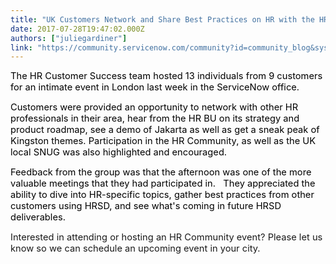 ```yaml
---
title: "UK Customers Network and Share Best Practices on HR with the HR Customer Success Team"
date: 2017-07-28T19:47:02.000Z
authors: ["juliegardiner"]
link: "https://community.servicenow.com/community?id=community_blog&sys_id=de8c2ae1dbd0dbc01dcaf3231f96191b"
---
```

<p><span style="font-size: 11.0pt; color: black;">The HR Customer Success team hosted 13 individuals from 9 customers for an intimate event in London last week in the ServiceNow office. </span></p><p></p><p><span style="font-size: 11.0pt; color: black;">Customers were provided an opportunity to network with other HR professionals in their area, hear from the HR BU on its strategy and product roadmap, see a demo of Jakarta as well as get a sneak peak of Kingston themes. Participation in the HR Community, as well as the UK local SNUG was also highlighted and encouraged.</span></p><p></p><p><span style="font-size: 11.0pt; color: black;">Feedback from the group was that the afternoon was one of the more valuable meetings that they had participated in.   They appreciated the ability to dive into HR-specific topics, gather best practices from other customers using HRSD, and see what's coming in future HRSD deliverables.   </span></p><p></p><p><span style="font-size: 11.0pt;">Interested in attending or hosting an HR Community event? Please let us know so we can schedule an upcoming event in your city.</span></p>